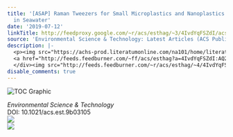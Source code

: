 ```yaml
---
title: '[ASAP] Raman Tweezers for Small Microplastics and Nanoplastics Identification
  in Seawater'
date: '2019-07-12'
linkTitle: http://feedproxy.google.com/~r/acs/esthag/~3/4IvdYqFSZdI/acs.est.9b03105
source: 'Environmental Science & Technology: Latest Articles (ACS Publications)'
description: |-
  <p><img src="https://achs-prod.literatumonline.com/na101/home/literatum/publisher/achs/journals/content/esthag/0/esthag.ahead-of-print/acs.est.9b03105/20190712/images/medium/es-2019-031059_0012.gif" alt="TOC Graphic"/></p><div><cite>Environmental Science & Technology</cite></div><div>DOI: 10.1021/acs.est.9b03105</div><div class="feedflare">
  <a href="http://feeds.feedburner.com/~ff/acs/esthag?a=4IvdYqFSZdI:AQ22MFuBdn0:yIl2AUoC8zA"><img src="http://feeds.feedburner.com/~ff/acs/esthag?d=yIl2AUoC8zA" border="0"></img></a>
  </div><img src="http://feeds.feedburner.com/~r/acs/esthag/~4/4IvdYqFSZdI" ...
disable_comments: true
---
```

<p><img src="https://achs-prod.literatumonline.com/na101/home/literatum/publisher/achs/journals/content/esthag/0/esthag.ahead-of-print/acs.est.9b03105/20190712/images/medium/es-2019-031059_0012.gif" alt="TOC Graphic"/></p><div><cite>Environmental Science & Technology</cite></div><div>DOI: 10.1021/acs.est.9b03105</div><div class="feedflare">
<a href="http://feeds.feedburner.com/~ff/acs/esthag?a=4IvdYqFSZdI:AQ22MFuBdn0:yIl2AUoC8zA"><img src="http://feeds.feedburner.com/~ff/acs/esthag?d=yIl2AUoC8zA" border="0"></img></a>
</div><img src="http://feeds.feedburner.com/~r/acs/esthag/~4/4IvdYqFSZdI" ...